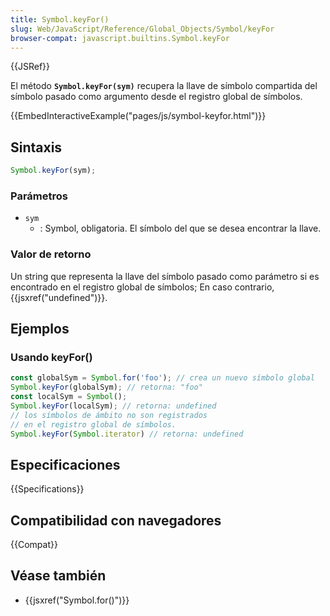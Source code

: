 ```yaml
---
title: Symbol.keyFor()
slug: Web/JavaScript/Reference/Global_Objects/Symbol/keyFor
browser-compat: javascript.builtins.Symbol.keyFor
---
```

{{JSRef}}

El método **`Symbol.keyFor(sym)`** recupera la llave de símbolo compartida del símbolo pasado como argumento desde el registro global de símbolos.

{{EmbedInteractiveExample("pages/js/symbol-keyfor.html")}}

## Sintaxis

```js
Symbol.keyFor(sym);
```

### Parámetros

- `sym`
  - : Symbol, obligatoria. El símbolo del que se desea encontrar la llave.

### Valor de retorno

Un string que representa la llave del símbolo pasado como parámetro si es encontrado en el registro global de símbolos; En caso contrario, {{jsxref("undefined")}}.

## Ejemplos

### Usando keyFor()

```js
const globalSym = Symbol.for('foo'); // crea un nuevo símbolo global 
Symbol.keyFor(globalSym); // retorna: "foo"
const localSym = Symbol();
Symbol.keyFor(localSym); // retorna: undefined
// los símbolos de ámbito no son registrados
// en el registro global de símbolos.
Symbol.keyFor(Symbol.iterator) // retorna: undefined
```

## Especificaciones

{{Specifications}}

## Compatibilidad con navegadores

{{Compat}}

## Véase también

- {{jsxref("Symbol.for()")}}
